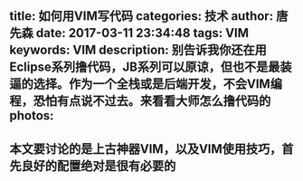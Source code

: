 title: 如何用VIM写代码
categories: 技术
author: 唐先森
date: 2017-03-11 23:34:48
tags: VIM
keywords: VIM
description: 别告诉我你还在用Eclipse系列撸代码，JB系列可以原谅，但也不是最装逼的选择。作为一个全栈或是后端开发，不会VIM编程，恐怕有点说不过去。来看看大师怎么撸代码的
photos:
---

## 本文要讨论的是上古神器VIM，以及VIM使用技巧，首先良好的配置绝对是很有必要的



